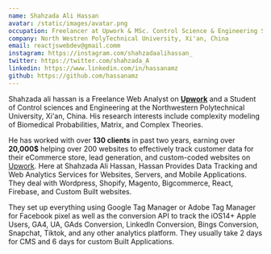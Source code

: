 ```yaml
---
name: Shahzada Ali Hassan
avatar: /static/images/avatar.png
occupation: Freelancer at Upwork & MSc. Control Science & Engineering Student
company: North Westren PolyTechnical University, Xi'an, China
email: reactjswebdev@gmail.comm
instagram: https://instagram.com/shahzadaalihassan_
twitter: https://twitter.com/shahzada_A
linkedin: https://www.linkedin.com/in/hassanamz
github: https://github.com/hassanamz
---
```


Shahzada ali hassan is a Freelance Web Analyst on **[Upwork](https://www.upwork.com/freelancers/~015b35831b56606433)** and a Student of Control sciences and Engineering at the Northwestern Polytechnical University, Xi'an, China. His research interests include complexity modeling of Biomedical Probabilities, Matrix, and Complex Theories.

He has worked with over **130 clients** in past two years, earning over **20,000$** helping over 200 websites to effectively track customer data for their eCommerce store, lead generation, and custom-coded websites on [Upwork](https://www.upwork.com/freelancers/~015b35831b56606433).
Here at Shahzada Ali Hassan, Hassan Provides Data Tracking and Web Analytics Services for Websites, Servers, and Mobile Applications. They deal with Wordpress, Shopify, Magento, Bigcommerce, React, Firebase, and Custom Built websites.

They set up everything using Google Tag Manager or Adobe Tag Manager for Facebook pixel as well as the conversion API to track the iOS14+ Apple Users, GA4, UA, GAds Conversion, LinkedIn Conversion, Bings Conversion, Snapchat, Tiktok, and any other analytics platform.
They usually take 2 days for CMS and 6 days for custom Built Applications.
